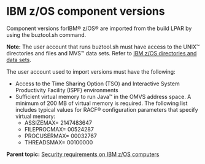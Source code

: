 #  IBM z/OS component versions

Component versions forIBM® z/OS® are imported from the build LPAR by using the buztool.sh command.

**Note:** The user account that runs buztool.sh must have access to the UNIX™ directories and files and MVS™ data sets. Refer to [IBM z/OS directories and data sets](security_zos_files.md).

The user account used to import versions must have the following:

-   Access to the Time Sharing Option \(TSO\) and Interactive System Productivity Facility \(ISPF\) environments
-   Sufficient virtual memory to run Java™ in the OMVS address space. A minimum of 200 MB of virtual memory is required. The following list includes typical values for RACF® configuration parameters that specify virtual memory:
    -   ASSIZEMAX= 2147483647
    -   FILEPROCMAX= 00524287
    -   PROCUSERMAX= 00032767
    -   THREADSMAX= 00100000

**Parent topic:** [Security requirements on IBM z/OS computers](../../com.udeploy.admin.doc/topics/security_zos.md)

